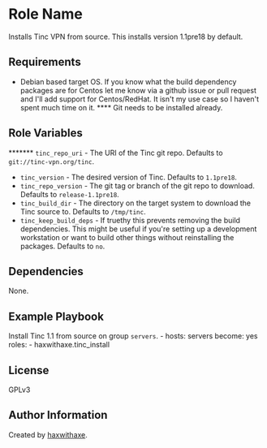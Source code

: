 Role Name
=========

Installs Tinc VPN from source. This installs version 1.1pre18 by default.

Requirements
------------

* Debian based target OS. If you know what the build dependency packages are for Centos let me know via a github issue or pull request and I'll add support for Centos/RedHat. It isn't my use case so I haven't spent much time on it.
**** Git needs to be installed already.

Role Variables
--------------

******* `tinc_repo_uri` - The URI of the Tinc git repo. Defaults to `git://tinc-vpn.org/tinc`.
* `tinc_version` - The desired version of Tinc. Defaults to `1.1pre18`.
* `tinc_repo_version` - The git tag or branch of the git repo to download. Defaults to `release-1.1pre18`.
* `tinc_build_dir` - The directory on the target system to download the Tinc source to. Defaults to `/tmp/tinc`.
* `tinc_keep_build_deps` - If truethy this prevents removing the build dependencies. This might be useful if you're setting up a development workstation or want to build other things without reinstalling the packages. Defaults to `no`.

Dependencies
------------

None.

Example Playbook
----------------

Install Tinc 1.1 from source on group `servers`.
    - hosts: servers
      become: yes
      roles:
         - haxwithaxe.tinc_install

License
-------

GPLv3

Author Information
------------------

Created by [haxwithaxe](https://github.com/haxwithaxe).
